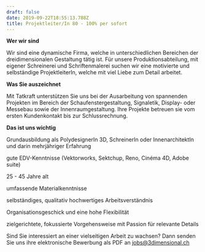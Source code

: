 ```yaml
---
draft: false
date: 2019-09-22T18:55:13.788Z
title: Projektleiter/In 80 - 100% per sofort
---
```

**Wer wir sind**

Wir sind eine dynamische Firma, welche in unterschiedlichen Bereichen der dreidimensionalen Gestaltung tätig ist. Für unsere Produktionsabteilung, mit eigener Schreinerei und Schriftenmalerei suchen wir eine motivierte und selbständige ProjektleiterIn, welche mit viel Liebe zum Detail arbeitet.

**Was Sie auszeichnet**

Mit Tatkraft unterstützen Sie uns bei der Ausarbeitung von spannenden Projekten im Bereich der Schaufenstergestaltung, Signaletik, Display- oder Messebau sowie der Innenraumgestaltung. Ihre Projekte betreuen sie vom ersten Kundenkontakt bis zur Schlussrechnung.

**Das ist uns wichtig**

Grundausbildung als PolydesignerIn 3D, SchreinerIn oder InnenarchitektIn und darin mehrjähriger Erfahrung

gute EDV-Kenntnisse (Vektorworks, Sektchup, Reno, Cinéma 4D, Adobe suite)

25 - 45 Jahre alt

umfassende Materialkenntnisse

selbständiges, qualitativ hochwertiges Arbeitsverständnis

Organisationsgeschick und eine hohe Flexibilität

zielgerichtete, fokussierte Vorgehensweise mit Passion für relevante Details

Sind Sie interessiert an einer vielseitigen Arbeit zu wachsen? Dann senden Sie uns ihre elektronische Bewerbung als PDF an jobs@3dimensional.ch
